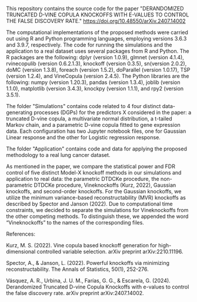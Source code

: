 This repository contains the source code for the paper "DERANDOMIZED TRUNCATED D-VINE COPULA KNOCKOFFS WITH E-VALUES TO CONTROL THE FALSE DISCOVERY RATE." 
https://doi.org/10.48550/arXiv.2407.14002

The computational implementations of the proposed methods were carried out using R and Python programming languages, employing versions 3.6.3 and 3.9.7, respectively. 
The code for running the simulations and the application to a real dataset uses several packages from R and Python. The R packages are the following: dplyr (version 1.0.9), glmnet (version 4.1.4), rvinecopulib (version 0.6.2.1.3), knockoff (version 0.3.5), sn(version 2.0.2), doMC (version 1.3.8), foreach (version 1.5.2), doParallel (version 1.0.17), TSP (version 1.2.4), and VineCopula (version 2.4.5). The Python libraries are the following: numpy (version 1.20.3), pandas (version 1.3.4), joblib (version 1.1.0), matplotlib (version 3.4.3), knockpy (version 1.1.1), and rpy2 (version 3.5.1).

The folder "Simulations" contains code related to 4 four distinct data-generating processes (DGPs) for the predictors X considered in the paper: a truncated D-vine copula, a multivariate normal distribution, a t-tailed Markov chain, and a parametric D-vine copula fitted to gene expression data. Each configuration has two Jupyter notebook files, one for Gaussian Linear response and the other for Logistic regression response.

The folder "Application" contains code and data for applying the proposed methodology to a real lung cancer dataset.

As mentioned in the paper, we compare the statistical power and FDR control of five distinct Model-X knockoff methods in our simulations and application to real data: the parametric DTDCKe procedure, the non-parametric DTDCKe procedure, Vineknockoffs (Kurz, 2022), Gaussian knockoffs, and second-order knockoffs. For the Gaussian knockoffs, we utilize the minimum variance-based reconstructability (MVR) knockoffs as described by Spector and Janson (2022). Due to computational time constraints, we decided to separate the simulations for Vineknockoffs from the other competing methods. To distinguish these, we appended the word “Vineknockoffs” to the names of the corresponding files.


References:

Kurz, M. S. (2022). Vine copula based knockoff generation for high-dimensional controlled variable selection. arXiv preprint arXiv:2210.11196.

Spector, A., & Janson, L. (2022). Powerful knockoffs via minimizing reconstructability. The Annals of Statistics, 50(1), 252-276.

Vásquez, A. R., Urbina, J. U. M., Farías, G. G., & Escarela, G. (2024). Derandomized Truncated D-vine Copula Knockoffs with e-values to control the false discovery rate. arXiv preprint arXiv:2407.14002.
